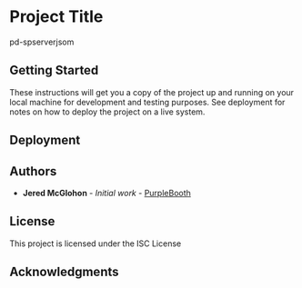 # Project Title

pd-spserverjsom

## Getting Started

These instructions will get you a copy of the project up and running on your local machine for development and testing purposes. See deployment for notes on how to deploy the project on a live system.

## Deployment


## Authors

* **Jered McGlohon** - *Initial work* - [PurpleBooth](https://github.com/JoHoN8)

## License

This project is licensed under the ISC License

## Acknowledgments
